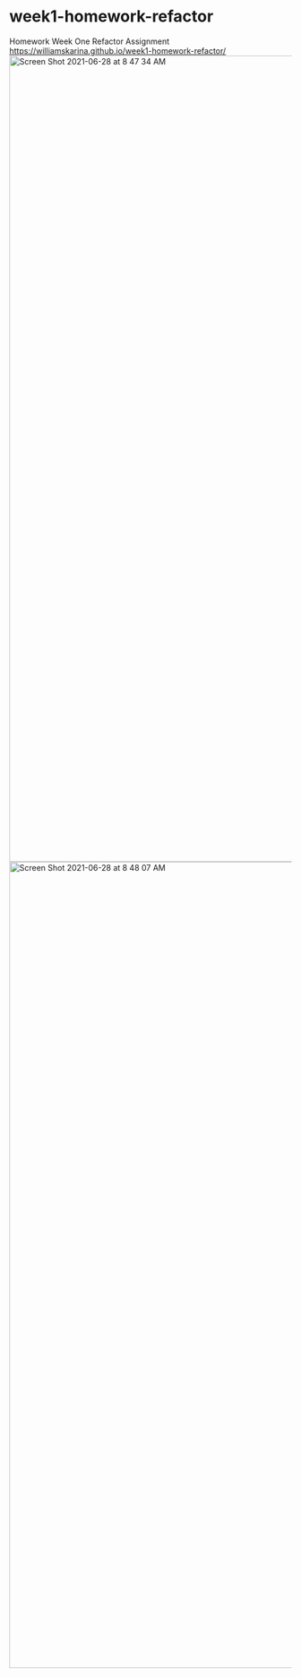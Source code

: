 # week1-homework-refactor 
Homework Week One Refactor Assignment 
https://williamskarina.github.io/week1-homework-refactor/
<img width="1440" alt="Screen Shot 2021-06-28 at 8 47 34 AM" src="https://user-images.githubusercontent.com/84817902/123666044-b7743780-d7ed-11eb-986f-7c4d09b8c862.png">
<img width="1440" alt="Screen Shot 2021-06-28 at 8 48 07 AM" src="https://user-images.githubusercontent.com/84817902/123666061-bc38eb80-d7ed-11eb-95fc-2ba9e4589200.png">



